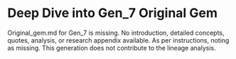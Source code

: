 # Deep Dive into Gen_7 Original Gem

Original_gem.md for Gen_7 is missing. No introduction, detailed concepts, quotes, analysis, or research appendix available. As per instructions, noting as missing. This generation does not contribute to the lineage analysis.